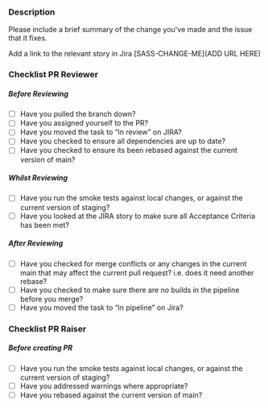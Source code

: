 ### Description
Please include a brief summary of the change you've made and the issue that it fixes.

Add a link to the relevant story in Jira
[SASS-CHANGE-ME](ADD URL HERE)

### Checklist PR Reviewer
##### Before Reviewing
 - [ ]  Have you pulled the branch down?
 - [ ]  Have you assigned yourself to the PR? 
 - [ ]  Have you moved the task to “in review” on JIRA? 
 - [ ]  Have you checked to ensure all dependencies are up to date? 
 - [ ] Have you checked to ensure its been rebased against the current version of main?

##### Whilst Reviewing
 - [ ]  Have you run the smoke tests against local changes, or against the current version of staging?
 - [ ]  Have you looked at the JIRA story to make sure all Acceptance Criteria has been met?

##### After Reviewing
 - [ ] Have you checked for merge conflicts or any changes in the current main that may affect the current pull request? i.e. does it need another rebase?
 - [ ]  Have you checked to make sure there are no builds in the pipeline before you merge? 
 - [ ]  Have you moved the task to “in pipeline” on Jira?

### Checklist PR Raiser
##### Before creating PR 
 - [ ]  Have you run the smoke tests against local changes, or against the current version of staging?
 - [ ]  Have you addressed warnings where appropriate? 
 - [ ]  Have you rebased against the current version of main?
